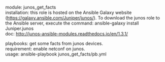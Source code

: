 module: junos_get_facts  
installation: this role is hosted on the Ansible Galaxy website (https://galaxy.ansible.com/Juniper/junos/). To download the junos role to the Ansible server, execute the command: ansible-galaxy install Juniper.junos  
doc: http://junos-ansible-modules.readthedocs.io/en/1.3.1/  

playbooks: get some facts from junos devices.  
requirement: enable netconf on junos.    
usage: ansible-playbook junos_get_facts/pb.yml  
